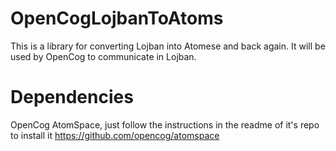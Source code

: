 # OpenCogLojbanToAtoms

This is a library for converting Lojban into Atomese and back again. It will be used by OpenCog to communicate in Lojban.

# Dependencies

OpenCog AtomSpace, just follow the instructions in the readme of it's repo to install it
https://github.com/opencog/atomspace
